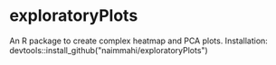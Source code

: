 # exploratoryPlots

An R package to create complex heatmap and PCA plots.
Installation: devtools::install_github("naimmahi/exploratoryPlots")



